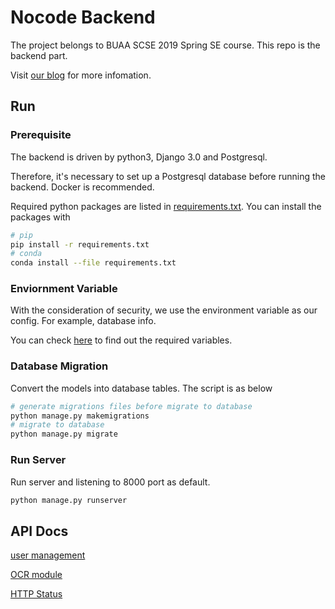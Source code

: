 # Nocode Backend

The project belongs to BUAA SCSE 2019 Spring SE course. This repo is the backend part.

Visit [our blog](https://www.cnblogs.com/no-code-2020) for more infomation.

## Run

### Prerequisite

The backend is driven by python3, Django 3.0 and Postgresql.

Therefore, it's necessary to set up a Postgresql database before running the backend. Docker is recommended.

Required python packages are listed in [requirements.txt](./requirements.txt). You can install the packages with

```bash
# pip
pip install -r requirements.txt
# conda
conda install --file requirements.txt
```

### Enviornment Variable

With the consideration of security, we use the environment variable as our config. For example, database info.

You can check [here](./nocode_backend/settings.py) to find out the required variables.

### Database Migration

Convert the models into database tables. The script is as below

```bash
# generate migrations files before migrate to database
python manage.py makemigrations
# migrate to database
python manage.py migrate
```

### Run Server

Run server and listening to 8000 port as default.

```bash
python manage.py runserver
```

## API Docs

[user management](./docs/api/auth.md)

[OCR module](./docs/api/ocr.md)

[HTTP Status](./docs/api/status.md)
